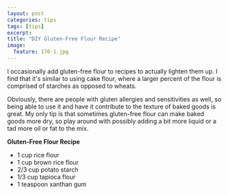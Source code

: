 ```yaml
---
layout: post
categories: tips
tags: [tips]
excerpt: 
title: "DIY Gluten-Free Flour Recipe"
image:
  feature: 170-1.jpg
---
```


I occasionally add gluten-free flour to recipes to actually lighten them up.  I find that it's similar to using cake flour, where a larger percent of the flour is comprised of starches as opposed to wheats. 

Obviously, there are people with gluten allergies and sensitivities as well, so being able to use it and have it contribute to the texture of baked goods is great.  My only tip is that sometimes gluten-free flour can make baked goods more dry, so play around with possibly adding a bit more liquid or a tad more oil or fat to the mix.

__Gluten-Free Flour Recipe__

- 1 cup rice flour
- 1 cup brown rice flour
- 2/3 cup potato starch
- 1/3 cup tapioca flour
- 1 teaspoon xanthan gum